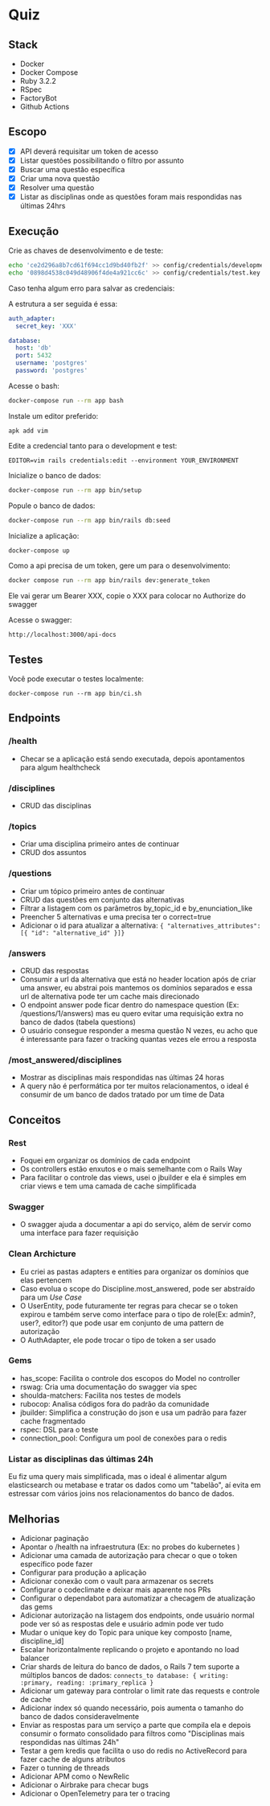 # Quiz

## Stack

- Docker
- Docker Compose
- Ruby 3.2.2
- RSpec
- FactoryBot
- Github Actions

## Escopo

- [x] API deverá requisitar um token de acesso
- [x] Listar questões possibilitando o filtro por assunto
- [x] Buscar uma questão específica
- [x] Criar uma nova questão
- [x] Resolver uma questão
- [x] Listar as disciplinas onde as questões foram mais respondidas nas últimas 24hrs

## Execução

Crie as chaves de desenvolvimento e de teste:

```sh
echo 'ce2d296a8b7cd61f694cc1d9bd40fb2f' >> config/credentials/development.key
echo '0898d4538c049d48906f4de4a921cc6c' >> config/credentials/test.key
```

Caso tenha algum erro para salvar as credenciais:

A estrutura a ser seguida é essa:

```yaml
auth_adapter:
  secret_key: 'XXX'

database:
  host: 'db'
  port: 5432
  username: 'postgres'
  password: 'postgres'
```

Acesse o bash:

```sh
docker-compose run --rm app bash
```

Instale um editor preferido:

```
apk add vim
```

Edite a credencial tanto para o development e test:
```
EDITOR=vim rails credentials:edit --environment YOUR_ENVIRONMENT
```

Inicialize o banco de dados:

```sh
docker-compose run --rm app bin/setup
```

Popule o banco de dados:

```sh
docker-compose run --rm app bin/rails db:seed
```

Inicialize a aplicação:
```sh
docker-compose up
```

Como a api precisa de um token, gere um para o desenvolvimento:
```sh
docker compose run --rm app bin/rails dev:generate_token
```

Ele vai gerar um Bearer XXX, copie o XXX para colocar no Authorize do swagger


Acesse o swagger:
```
http://localhost:3000/api-docs
```

## Testes

Você pode executar o testes localmente:

```
docker-compose run --rm app bin/ci.sh
```

## Endpoints

### /health

- Checar se a aplicação está sendo executada, depois apontamentos para algum healthcheck

### /disciplines

- CRUD das disciplinas

### /topics

- Criar uma disciplina primeiro antes de continuar
- CRUD dos assuntos

### /questions

- Criar um tópico primeiro antes de continuar
- CRUD das questões em conjunto das alternativas
- Filtrar a listagem com os parâmetros by_topic_id e by_enunciation_like
- Preencher 5 alternativas e uma precisa ter o correct=true
- Adicionar o id para atualizar a alternativa: `{ "alternatives_attributes": [{ "id": "alternative_id" }]}`

### /answers

- CRUD das respostas
- Consumir a url da alternativa que está no header location após de criar uma answer, eu abstrai pois mantemos os domínios separados e essa url de alternativa pode ter um cache mais direcionado
- O endpoint answer pode ficar dentro do namespace question (Ex: /questions/1/answers) mas eu quero evitar uma requisição extra no banco de dados (tabela questions)
- O usuário consegue responder a mesma questão N vezes, eu acho que é interessante para fazer o tracking quantas vezes ele errou a resposta

### /most_answered/disciplines

- Mostrar as disciplinas mais respondidas nas últimas 24 horas
- A query não é performática por ter muitos relacionamentos, o ideal é consumir de um banco de dados tratado por um time de Data

## Conceitos

### Rest

- Foquei em organizar os domínios de cada endpoint
- Os controllers estão enxutos e o mais semelhante com o Rails Way
- Para facilitar o controle das views, usei o jbuilder e ela é simples em criar views e tem uma camada de cache simplificada

### Swagger

- O swagger ajuda a documentar a api do serviço, além de servir como uma interface para fazer requisição

### Clean Archicture

- Eu criei as pastas adapters e entities para organizar os domínios que elas pertencem
- Caso evolua o scope do Discipline.most_answered, pode ser abstraído para um *Use Case*
- O UserEntity, pode futuramente ter regras para checar se o token expirou e também serve como interface para o tipo de role(Ex: admin?, user?, editor?) que pode usar em conjunto de uma pattern de autorização
- O AuthAdapter, ele pode trocar o tipo de token a ser usado

### Gems

- has_scope: Facilita o controle dos escopos do Model no controller
- rswag: Cria uma documentação do swagger via spec
- shoulda-matchers: Facilita nos testes de models
- rubocop: Analisa códigos fora do padrão da comunidade
- jbuilder: Simplifica a construção do json e usa um padrão para fazer cache fragmentado
- rspec: DSL para o teste
- connection_pool: Configura um pool de conexões para o redis

### Listar as disciplinas das últimas 24h

Eu fiz uma query mais simplificada, mas o ideal é alimentar algum elasticsearch ou metabase e tratar os dados como um "tabelão", aí evita em estressar com vários joins nos relacionamentos do banco de dados.

## Melhorias

- Adicionar paginação
- Apontar o /health na infraestrutura (Ex: no probes do kubernetes )
- Adicionar uma camada de autorização para checar o que o token específico pode fazer
- Configurar para produção a aplicação
- Adicionar conexão com o vault para armazenar os secrets
- Configurar o codeclimate e deixar mais aparente nos PRs
- Configurar o dependabot para automatizar a checagem de atualização das gems
- Adicionar autorização na listagem dos endpoints, onde usuário normal pode ver só as respostas dele e usuário admin pode ver tudo
- Mudar o unique key do Topic para unique key composto [name, discipline_id]
- Escalar horizontalmente replicando o projeto e apontando no load balancer
- Criar shards de leitura do banco de dados, o Rails 7 tem suporte a múltiplos bancos de dados: `connects_to database: { writing: :primary, reading: :primary_replica }`
- Adicionar um gateway para controlar o limit rate das requests e controle de cache
- Adicionar index só quando necessário, pois aumenta o tamanho do banco de dados consideravelmente
- Enviar as respostas para um serviço a parte que compila ela e depois consumir o formato consolidado para filtros como "Disciplinas mais respondidas nas últimas 24h"
- Testar a gem kredis que facilita o uso do redis no ActiveRecord para fazer cache de alguns atributos
- Fazer o tunning de threads
- Adicionar APM como o NewRelic
- Adicionar o Airbrake para checar bugs
- Adicionar o OpenTelemetry para ter o tracing
